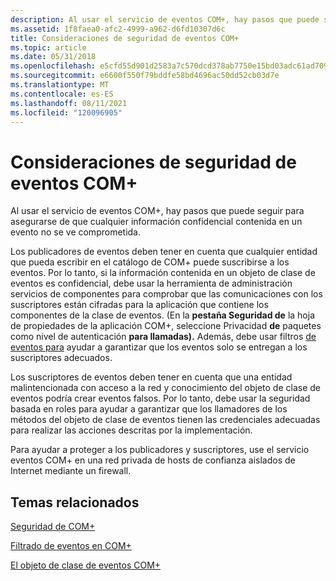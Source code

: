```yaml
---
description: Al usar el servicio de eventos COM+, hay pasos que puede seguir para asegurarse de que cualquier información confidencial contenida en un evento no se ve comprometida.
ms.assetid: 1f8faea0-afc2-4999-a962-d6fd10307d6c
title: Consideraciones de seguridad de eventos COM+
ms.topic: article
ms.date: 05/31/2018
ms.openlocfilehash: e5cfd55d901d2583a7c570dcd378ab7750e15bd03adc61ad709c76e67076efae
ms.sourcegitcommit: e6600f550f79bddfe58bd4696ac50dd52cb03d7e
ms.translationtype: MT
ms.contentlocale: es-ES
ms.lasthandoff: 08/11/2021
ms.locfileid: "120096905"
---
```

# <a name="com-events-security-considerations"></a>Consideraciones de seguridad de eventos COM+

Al usar el servicio de eventos COM+, hay pasos que puede seguir para asegurarse de que cualquier información confidencial contenida en un evento no se ve comprometida.

Los publicadores de eventos deben tener en cuenta que cualquier entidad que pueda escribir en el catálogo de COM+ puede suscribirse a los eventos. Por lo tanto, si la información contenida en un objeto de clase de eventos es confidencial, debe usar la herramienta de administración servicios de componentes para comprobar que las comunicaciones con los suscriptores están cifradas para la aplicación que contiene los componentes de la clase de eventos. (En la **pestaña Seguridad de** la hoja de propiedades de la aplicación COM+, seleccione Privacidad **de** paquetes como nivel de autenticación **para llamadas).** Además, debe usar filtros [de eventos para](filtering-events-in-com-.md) ayudar a garantizar que los eventos solo se entregan a los suscriptores adecuados.

Los suscriptores de eventos deben tener en cuenta que una entidad malintencionada con acceso a la red y conocimiento del objeto de clase de eventos podría crear eventos falsos. Por lo [](role-based-security-administration.md) tanto, debe usar la seguridad basada en roles para ayudar a garantizar que los llamadores de los métodos del objeto de clase de eventos tienen las credenciales adecuadas para realizar las acciones descritas por la implementación.

Para ayudar a proteger a los publicadores y suscriptores, use el servicio eventos COM+ en una red privada de hosts de confianza aislados de Internet mediante un firewall.

## <a name="related-topics"></a>Temas relacionados

<dl> <dt>

[Seguridad de COM+](com--security.md)
</dt> <dt>

[Filtrado de eventos en COM+](filtering-events-in-com-.md)
</dt> <dt>

[El objeto de clase de eventos COM+](the-com--event-class-object.md)
</dt> </dl>

 

 



